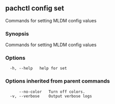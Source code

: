 ## pachctl config set

Commands for setting MLDM config values

### Synopsis

Commands for setting MLDM config values

### Options

```
  -h, --help   help for set
```

### Options inherited from parent commands

```
      --no-color   Turn off colors.
  -v, --verbose    Output verbose logs
```


